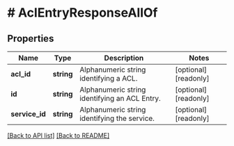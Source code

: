# # AclEntryResponseAllOf

## Properties

Name | Type | Description | Notes
------------ | ------------- | ------------- | -------------
**acl_id** | **string** | Alphanumeric string identifying a ACL. | [optional] [readonly]
**id** | **string** | Alphanumeric string identifying an ACL Entry. | [optional] [readonly]
**service_id** | **string** | Alphanumeric string identifying the service. | [optional] [readonly]

[[Back to API list]](../../README.md#endpoints) [[Back to README]](../../README.md)
